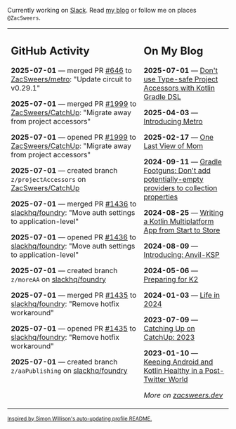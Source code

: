 Currently working on [Slack](https://slack.com/). Read [my blog](https://zacsweers.dev/) or follow me on places `@ZacSweers`.

<table><tr><td valign="top" width="60%">

## GitHub Activity
<!-- githubActivity starts -->
**2025-07-01** — merged PR [#646](https://github.com/ZacSweers/metro/pull/646) to [ZacSweers/metro](https://github.com/ZacSweers/metro): "Update circuit to v0.29.1"

**2025-07-01** — merged PR [#1999](https://github.com/ZacSweers/CatchUp/pull/1999) to [ZacSweers/CatchUp](https://github.com/ZacSweers/CatchUp): "Migrate away from project accessors"

**2025-07-01** — opened PR [#1999](https://github.com/ZacSweers/CatchUp/pull/1999) to [ZacSweers/CatchUp](https://github.com/ZacSweers/CatchUp): "Migrate away from project accessors"

**2025-07-01** — created branch `z/projectAccessors` on [ZacSweers/CatchUp](https://github.com/ZacSweers/CatchUp)

**2025-07-01** — merged PR [#1436](https://github.com/slackhq/foundry/pull/1436) to [slackhq/foundry](https://github.com/slackhq/foundry): "Move auth settings to application-level"

**2025-07-01** — opened PR [#1436](https://github.com/slackhq/foundry/pull/1436) to [slackhq/foundry](https://github.com/slackhq/foundry): "Move auth settings to application-level"

**2025-07-01** — created branch `z/moreAA` on [slackhq/foundry](https://github.com/slackhq/foundry)

**2025-07-01** — merged PR [#1435](https://github.com/slackhq/foundry/pull/1435) to [slackhq/foundry](https://github.com/slackhq/foundry): "Remove hotfix workaround"

**2025-07-01** — opened PR [#1435](https://github.com/slackhq/foundry/pull/1435) to [slackhq/foundry](https://github.com/slackhq/foundry): "Remove hotfix workaround"

**2025-07-01** — created branch `z/aaPublishing` on [slackhq/foundry](https://github.com/slackhq/foundry)
<!-- githubActivity ends -->
</td><td valign="top" width="40%">

## On My Blog
<!-- blog starts -->
**2025-07-01** — [Don't use Type-safe Project Accessors with Kotlin Gradle DSL](https://www.zacsweers.dev/dont-use-type-safe-project-accessors-with-kotlin-gradle-dsl/)

**2025-04-03** — [Introducing Metro](https://www.zacsweers.dev/introducing-metro/)

**2025-02-17** — [One Last View of Mom](https://www.zacsweers.dev/one-last-view-of-mom/)

**2024-09-11** — [Gradle Footguns: Don't add potentially-empty providers to collection properties](https://www.zacsweers.dev/gradle-footgun-adding-empty-providers-to-collection-properties/)

**2024-08-25** — [Writing a Kotlin Multiplatform App from Start to Store](https://www.zacsweers.dev/writing-a-kotlin-multiplatform-app-from-start-to-store/)

**2024-08-09** — [Introducing: Anvil-KSP](https://www.zacsweers.dev/introducing-anvil-ksp/)

**2024-05-06** — [Preparing for K2](https://www.zacsweers.dev/preparing-for-k2/)

**2024-01-03** — [Life in 2024](https://www.zacsweers.dev/life-in-2024/)

**2023-07-09** — [Catching Up on CatchUp: 2023](https://www.zacsweers.dev/catching-up-on-catchup-2023/)

**2023-01-10** — [Keeping Android and Kotlin Healthy in a Post-Twitter World](https://www.zacsweers.dev/keeping-android-healthy/)
<!-- blog ends -->
_More on [zacsweers.dev](https://zacsweers.dev/)_
</td></tr></table>

<sub><a href="https://simonwillison.net/2020/Jul/10/self-updating-profile-readme/">Inspired by Simon Willison's auto-updating profile README.</a></sub>